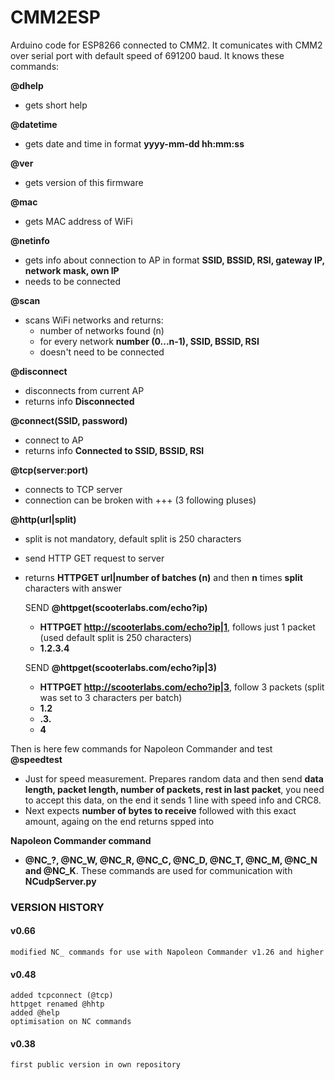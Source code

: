 # CMM2ESP
Arduino code for ESP8266 connected to CMM2. It comunicates with CMM2 over serial port with default speed of 691200 baud.
It knows these commands:

**@dhelp**
* gets short help

**@datetime**
* gets date and time in format **yyyy-mm-dd hh:mm:ss**

**@ver**
* gets version of this firmware

**@mac**
* gets MAC address of WiFi
	
**@netinfo**
* gets info about connection to AP in format **SSID, BSSID, RSI, gateway IP, network mask, own IP**
* needs to be connected
	
**@scan**
* scans WiFi networks and returns:
  * number of networks found (n)
  * for every network **number (0...n-1), SSID, BSSID, RSI**
  * doesn't need to be connected
	
**@disconnect**
* disconnects from current AP
* returns info **Disconnected**
  
**@connect(SSID, password)**
* connect to AP
* returns info **Connected to SSID, BSSID, RSI**
  
**@tcp(server:port)**
* connects to TCP server
* connection can be broken with +++ (3 following pluses)

**@http(url|split)**
* split is not mandatory, default split is 250 characters
* send HTTP GET request to server
* returns **HTTPGET url|number of batches (n)** and then **n** times **split** characters with answer
  
  SEND **@httpget(scooterlabs.com/echo?ip)**
  * **HTTPGET http://scooterlabs.com/echo?ip|1**, follows just 1 packet (used default split is 250 characters)
  * **1.2.3.4**
		
  SEND **@httpget(scooterlabs.com/echo?ip|3)**
    * **HTTPGET http://scooterlabs.com/echo?ip|3**, follow 3 packets (split was set to 3 characters per batch)
    * **1.2**
    * **.3.**
    * **4**

Then is here few commands for Napoleon Commander and test
**@speedtest**
* Just for speed measurement. Prepares random data and then send **data length, packet length, number of packets, rest in last packet**, you need to accept this data, on the end it sends 1 line with speed info and CRC8.
* Next expects **number of bytes to receive** followed with this exact amount,  againg on the end returns spped into
  
**Napoleon Commander command**
* **@NC_?, @NC_W, @NC_R, @NC_C, @NC_D, @NC_T, @NC_M, @NC_N and @NC_K**. These commands are used for communication with **NCudpServer.py**

### VERSION HISTORY
#### v0.66
	modified NC_ commands for use with Napoleon Commander v1.26 and higher
	
#### v0.48
	added tcpconnect (@tcp)
	httpget renamed @hhtp
	added @help
	optimisation on NC commands
	
#### v0.38
	first public version in own repository
